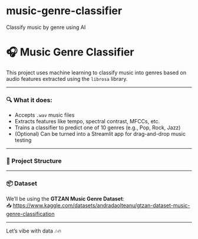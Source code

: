 # music-genre-classifier
Classify music by genre using AI
# 🎧 Music Genre Classifier

This project uses machine learning to classify music into genres based on audio features extracted using the `librosa` library.

---

### 🔍 What it does:
- Accepts `.wav` music files
- Extracts features like tempo, spectral contrast, MFCCs, etc.
- Trains a classifier to predict one of 10 genres (e.g., Pop, Rock, Jazz)
- (Optional) Can be turned into a Streamlit app for drag-and-drop music testing

---

### 📁 Project Structure

---

### 📦 Dataset

We’ll be using the **GTZAN Music Genre Dataset**:  
📥 https://www.kaggle.com/datasets/andradaolteanu/gtzan-dataset-music-genre-classification

---

Let’s vibe with data 🎶🔥
